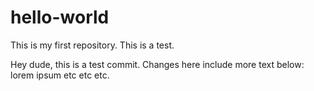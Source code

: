 # hello-world
This is my first repository. This is a test.

Hey dude, this is a test commit. Changes here include more text below:
lorem ipsum etc etc etc.
